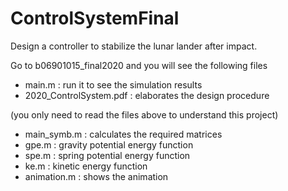 # ControlSystemFinal

Design a controller to stabilize the lunar lander after impact.

Go to b06901015_final2020 and you will see the following files
* main.m : run it to see the simulation results
* 2020_ControlSystem.pdf : elaborates the design procedure

(you only need to read the files above to understand this project)

* main_symb.m : calculates the required matrices
* gpe.m : gravity potential energy function
* spe.m : spring potential energy function
* ke.m : kinetic energy function
* animation.m : shows the animation
